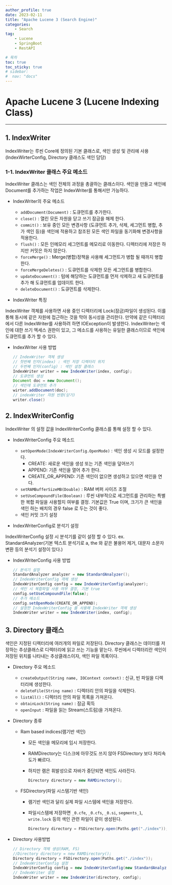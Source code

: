 ```yaml
---
author_profile: true
date: 2023-02-11
title: "Apache Lucene 3 (Search Engine)"
categories: 
    - Search
tag: 
    - Lucene
    - SpringBoot
    - RestAPI

# 목차
toc: true  
toc_sticky: true 
# sidebar:
#  nav: "docs"
---
```


# Apache Lucene 3 (Lucene Indexing Class)

---

## 1. IndexWriter

IndexWriter는 루씬 Core에 정의된 기본 클래스로, 색인 생성 및 관리에 사용(IndexWirterConfig, Directory 클래스도 색인 담당)

### 1-1. IndexWriter 클래스 주요 메소드

IndexWriter 클래스는 색인 전체의 과정을 총괄하는 클래스이다.
색인을 만들고 색인에 Document를 추가하는 작업은 IndexWriter를 통해서만 가능하다.

- IndexWriter의 주요 메소드
  - `addDocument(Document)` : 도큐먼트를 추가한다.
  - `close()` : 열린 모든 자원을 닫고 쓰기 잠금을 해제 한다.
  - `commit()` : 보유 중인 모든 변경사항 (도큐먼트 추가, 삭제, 세그먼트 병합, 추가 색인 등)을 색인에 적용하고 참조된 모든 색인 파일을 동기화해 변경사항을 적용한다.
  - `flush()` : 모든 인메모리 세그먼트를 메모리로 이동한다. 디렉터리에 저장은 하지만 커밋은 하지 않은다.
  - `forceMerge()` : Merge(병합)정책을 사용해 세그먼트가 병합 될 때까지 병합한다.
  - `forceMergeDeletes()` : 도큐먼트를 삭제한 모든 세그먼트를 병합한다.
  - `updateDocument()` : 텀에 해당하는 도큐먼트를 먼저 삭제하고 새 도큐먼트를 추가 해 도큐먼트를 업데이트 한다.
  - `deleteDocument()` : 도큐먼트를 삭제한다.

- IndexWriter 특징

IndexWriter 객체를 사용하면 사용 중인 디렉터리에 Lock(잠금)파일이 생성된다. 
이를 통해 동시에 같은 자원에 접근하는 것을 막아 동시성을 관리한다.
만약에 같은 디렉터리에서 다른 IndexWriter를 사용하려 하면 IOException이 발생한다.
IndexWriter는 색인에 대한 쓰기 엑세스 권한이 있고, 그 메소드를 사용하는 유일한 클래스이므로 색인에 도큐먼트를 추가 할 수 있다.

- IndexWriter 사용 방법

    ```java
    // IndexWriter 객체 생성
    // 첫번째 인자(index) : 색인 저장 디렉터리 위치
    // 두번째 인자(config) : 색인 설정 클래스
    IndexWriter writer = new IndexWriter(index, config);
    // 도큐먼트 생성
    Document doc = new Document();
    // 색인에 도큐먼트 추가
    wirter.addDocument(doc);
    // indexWriter 자원 반환(닫기)
    writer.close()
    ```

## 2. IndexWriterConfig

IndexWriter 의 설정 값을 IndexWriterConfig 클래스를 통해 설정 할 수 있다. 

- IndexWriterConfig 주요 메소드
  - `setOpenMode(IndexWriterConfig.OpenMode)` : 색인 생성 시 모드를 설정한다.
    - CREATE: 새로운 색인을 생성 또는 기존 색인을 덮어쓰기
    - APPEND: 기존 색인을 열어 추가 한다.
    - CREATE_OR_APPEND: 기존 색인이 없으면 생성하고 있으면 색인을 연다.
  - `setRAMBufferSizeMB(Double)` : RAM 버퍼 사이즈 조절
  - `setUseCompoundFile(Boolean)` : 루씬 내부적으로 세그먼트를 관리하는 특별한 복합 파일을 사용할지 여부를 결정. 기본값은 True 이며, 크기가 큰 색인을 색인 하는 배치의 경우 false 로 두는 것이 좋다.
  - 색인 커밋 크기 설정

- IndexWriterConfig로 분석기 설정

IndexWriterConfig 설정 시 분석기를 같이 설정 할 수 있다.
ex. StandardAnalyzer(기본 텍스트 분석기로 a, the 와 같은 불용어 제거, 대문자 소문자 변환 등의 분석기 설정이 있다.)

- IndexWriterConfig 사용 방법

    ```java
    // 분석기 설정
    StandardAnalyzer analyzer = new StandardAnalyzer();
    // IndexWriterConfig 객체 생성
    IndexWriterConfig config = new IndexWriterConfig(analyzer);
    // 색인 시 복합파일 사용 여부 결정, 기본 true
    config.setUseCompoundFile(false);
    // 추가 메소드
    config.setOpenMode(CREATE_OR_APPEND);
    // 설정한 IndexWriterConfig 를 사용해 IndexWriter 객체 생성
    IndexWriter writer = new IndexWriter(index, config);
    ```

## 3. Directory 클래스 

색인은 지정된 디렉터리에 여러개의 파일로 저장된다. 
Directory 클래스는 데이터를 저장하는 추상클래스로 디렉터리에 읽고 쓰는 기능을 맡는다. 
루씬에서 디렉터리란 색인이 저장된 위치를 나타내는 추상클래스이자, 색인 파일 목록이다.

- Directory 주요 메소드
  - `createOutput(String name, IOContext context)` : 신규, 빈 파일을 디렉터리에 생성한다.
  - `deleteFile(String name)` : 디렉터리 안의 파일을 삭제한다.
  - `listAll()` : 디렉터리 안의 파일 목록을 가져온다.
  - `obtainLock(String name)` : 잠금 획득
  - `openInput` : 파일을 읽는 Stream(스트림)을 가져온다.

-  Directory 종류
   -  Ram based indices(램기반 색인)
      -  모든 색인을 메모리에 임시 저장한다. 
      -  RAMDirectory는 디스크에 아무것도 쓰지 않아 FSDirectory 보다 처리속도가 빠르다.
      -  하지만 램은 휘발성으로 자바가 중단되면 색인도 사라진다.

            ```java 
            Directory directory = new RAMDirectory();
            ```

   - FSDirectory(파일 시스템기반 색인)
     - 램기반 색인과 달리 실제 파일 시스템에 색인을 저장한다. 
     - 파일시스템에 저장하면 `_0.cfe`, `_0.cfs`, `_0.si`, `segments_1`, `write.lock` 등의 색인 관련 파일이 같이 생성된다.

        ```java
        Directory directory = FSDirectory.open(Paths.get("./index"));
        ```

- Directory 사용방법

    ```java
    // Directory 객체 생성(RAM, FS)
    //Directory directory = new RAMDirectory();
    Directory directory = FSDirectory.open(Paths.get("./index"));
    // IndexWriterConfig 설정
    IndexWriterConfig config = new IndexWriterConfig(new StandardAnalyzer());
    // IndexWriter 설정
    IndexWriter writer = new IndexWriter(directory, config);
    ```
